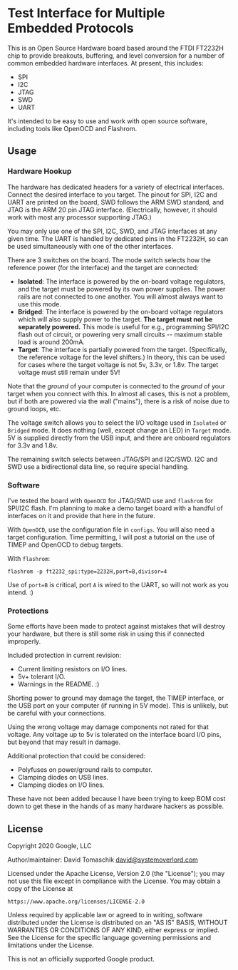 # Test Interface for Multiple Embedded Protocols

This is an Open Source Hardware board based around the FTDI FT2232H chip to
provide breakouts, buffering, and level conversion for a number of common
embedded hardware interfaces.  At present, this includes:

* SPI
* I2C
* JTAG
* SWD
* UART

It's intended to be easy to use and work with open source software, including
tools like OpenOCD and Flashrom.

## Usage

### Hardware Hookup

The hardware has dedicated headers for a variety of electrical interfaces.
Connect the desired interface to you target.  The pinout for SPI, I2C and UART
are printed on the board, SWD follows the ARM SWD standard, and JTAG is the ARM
20 pin JTAG interface.  (Electrically, however, it should work with most any
processor supporting JTAG.)

You may only use one of the SPI, I2C, SWD, and JTAG interfaces at any given
time.  The UART is handled by dedicated pins in the FT2232H, so can be used
simultaneously with one of the other interfaces.

There are 3 switches on the board.  The mode switch selects how the reference
power (for the interface) and the target are connected:

* **Isolated**: The interface is powered by the on-board voltage regulators, and the
  target must be powered by its own power supplies.  The power rails are not
  connected to one another.  You will almost always want to use this mode.
* **Bridged**: The interface is powered by the on-board voltage regulators which
  will also supply power to the target.  **The target must not be separately
  powered.**  This mode is useful for e.g., programming SPI/I2C flash out of
  circuit, or powering very small circuits -- maximum stable load is around 200mA.
* **Target**: The interface is partially powered from the target.
  (Specifically, the reference voltage for the level shifters.)  In theory, this
  can be used for cases where the target voltage is not 5v, 3.3v, or 1.8v.  The
  target voltage must still remain under 5V!

Note that the *ground* of your computer is connected to the *ground* of your
target when you connect with this.  In almost all cases, this is not a problem,
but if both are powered via the wall ("mains"), there is a risk of noise due to
ground loops, etc.

The voltage switch allows you to select the I/O voltage used in `Isolated` or
`Bridged` mode.  It does nothing (well, except change an LED) in `Target` mode.
5V is supplied directly from the USB input, and there are onboard regulators
for 3.3v and 1.8v.

The remaining switch selects between JTAG/SPI and I2C/SWD.  I2C and SWD use a
bidirectional data line, so require special handling.

### Software

I've tested the board with `OpenOCD` for JTAG/SWD use and `flashrom` for SPI/I2C
flash.  I'm planning to make a demo target board with a handful of interfaces on
it and provide that here in the future.

With `OpenOCD`, use the configuration file in `configs`.  You will also need a
target configuration.  Time permitting, I will post a tutorial on the use of
TIMEP and OpenOCD to debug targets.

With `flashrom`:

```
flashrom -p ft2232_spi:type=2232H,port=B,divisor=4
```

Use of `port=B` is critical, port `A` is wired to the UART, so will not work as
you intend.  :)

### Protections

Some efforts have been made to protect against mistakes that will destroy your
hardware, but there is still some risk in using this if connected improperly.

Included protection in current revision:

* Current limiting resistors on I/O lines.
* 5v+ tolerant I/O.
* Warnings in the README.  :)

Shorting power to ground may damage the target, the TIMEP interface, or the USB
port on your computer (if running in 5V mode).  This is unlikely, but be careful
with your connections.

Using the wrong voltage may damage components not rated for that voltage.  Any
voltage up to 5v is tolerated on the interface board I/O pins, but beyond that
may result in damage.

Additional protection that could be considered:

* Polyfuses on power/ground rails to computer.
* Clamping diodes on USB lines.
* Clamping diodes on I/O lines.

These have not been added because I have been trying to keep BOM cost down to
get these in the hands of as many hardware hackers as possible.

## License

Copyright 2020 Google, LLC

Author/maintainer: David Tomaschik <david@systemoverlord.com>

Licensed under the Apache License, Version 2.0 (the "License");
you may not use this file except in compliance with the License.
You may obtain a copy of the License at

    https://www.apache.org/licenses/LICENSE-2.0

Unless required by applicable law or agreed to in writing, software
distributed under the License is distributed on an "AS IS" BASIS,
WITHOUT WARRANTIES OR CONDITIONS OF ANY KIND, either express or implied.
See the License for the specific language governing permissions and
limitations under the License.

This is not an officially supported Google product.
